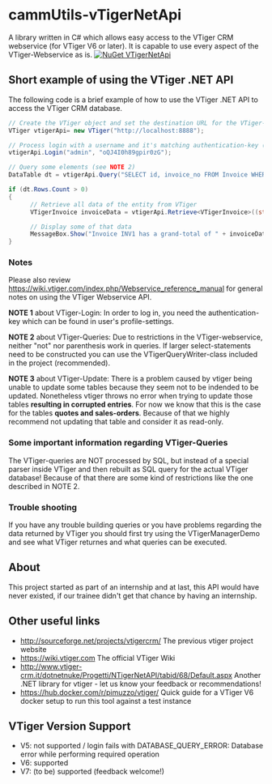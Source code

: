 # cammUtils-vTigerNetApi

A library written in C# which allows easy access to the VTiger CRM webservice (for VTiger V6 or later).
It is capable to use every aspect of the VTiger-Webservice as is. [![NuGet VTigerNetApi](https://img.shields.io/nuget/v/VTigerNetApi.svg?label=VTigerNetApi)](https://www.nuget.org/packages/VTigerNetApi/)

## Short example of using the VTiger .NET API

The following code is a brief example of how to use the VTiger .NET API to access the VTiger CRM database.

``` C#
// Create the VTiger object and set the destination URL for the VTiger-webservice
VTiger vtigerApi= new VTiger("http://localhost:8888");

// Process login with a username and it's matching authentication-key (see NOTE 1)
vtigerApi.Login("admin", "oQJ4I0h89gpir0zG");

// Query some elements (see NOTE 2)
DataTable dt = vtigerApi.Query("SELECT id, invoice_no FROM Invoice WHERE invoice_no='INV1';");

if (dt.Rows.Count > 0)
{
      // Retrieve all data of the entity from VTiger
      VTigerInvoice invoiceData = vtigerApi.Retrieve<VTigerInvoice>((string)dt.Rows[0]["id"]);

      // Display some of that data
      MessageBox.Show("Invoice INV1 has a grand-total of " + invoiceData.hdnGrandTotal.ToString());
}
```

### Notes
Please also review https://wiki.vtiger.com/index.php/Webservice_reference_manual for general notes on using the VTiger Webservice API.

**NOTE 1** about VTiger-Login:
In order to log in, you need the authentication-key which can be found in user's profile-settings.

**NOTE 2** about VTiger-Queries:
Due to restrictions in the VTiger-webservice, neither "not" nor parenthesis work in queries.
If larger select-statements need to be constructed you can use the VTigerQueryWriter-class included in the project (recommended).

**NOTE 3** about VTiger-Update:
There is a problem caused by vtiger being unable to update some tables because they seem not to be indended to be updated. Nonetheless vtiger throws no error when trying to update those tables **resulting in corrupted entries**. For now we know that this is the case for the tables **quotes and sales-orders**. Because of that we highly recommend not updating that table and consider it as read-only.

### Some important information regarding VTiger-Queries
The VTiger-queries are NOT processed by SQL, but instead of a special parser inside VTiger and then rebuilt as SQL query for the actual VTiger database!
Because of that there are some kind of restrictions like the one described in NOTE 2.

### Trouble shooting
If you have any trouble building queries or you have problems regarding the data returned by VTiger you should first try using the VTigerManagerDemo and see what VTiger returnes and what queries can be executed.

## About
This project started as part of an internship and at last, this API would have never existed, if our trainee didn't get that chance by having an internship.

## Other useful links
* http://sourceforge.net/projects/vtigercrm/ The previous vtiger project website
* https://wiki.vtiger.com The official VTiger Wiki
* http://www.vtiger-crm.it/dotnetnuke/Progetti/NTigerNetAPI/tabid/68/Default.aspx Another .NET library for vtiger - let us know your feedback or recommendations!
* https://hub.docker.com/r/pimuzzo/vtiger/ Quick guide for a VTiger V6 docker setup to run this tool against a test instance

## VTiger Version Support
* V5: not supported / login fails with DATABASE_QUERY_ERROR: Database error while performing required operation
* V6: supported
* V7: (to be) supported (feedback welcome!)
